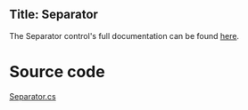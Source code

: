 Title: Separator
---

The Separator control's full documentation can be found [here](/api/Avalonia.Controls/Separator/).

# Source code
[Separator.cs](https://github.com/AvaloniaUI/Avalonia/blob/master/src/Avalonia.Controls/Separator.cs)
